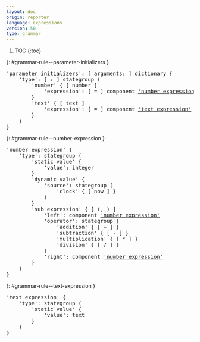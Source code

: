 ```yaml
---
layout: doc
origin: reporter
language: expressions
version: 50
type: grammar
---
```


1. TOC
{:toc}


{: #grammar-rule--parameter-initializers }
<div class="language-js highlighter-rouge">
<div class="highlight">
<pre class="highlight language-js code-custom">
'<span class="token string">parameter initializers</span>': [ <span class="token operator">arguments:</span> ] dictionary {
	'<span class="token string">type</span>': [ <span class="token operator">:</span> ] stategroup (
		'<span class="token string">number</span>' { [ <span class="token operator">number</span> ]
			'<span class="token string">expression</span>': [ <span class="token operator">=</span> ] component <a href="#grammar-rule--number-expression">'number expression'</a>
		}
		'<span class="token string">text</span>' { [ <span class="token operator">text</span> ]
			'<span class="token string">expression</span>': [ <span class="token operator">=</span> ] component <a href="#grammar-rule--text-expression">'text expression'</a>
		}
	)
}
</pre>
</div>
</div>

{: #grammar-rule--number-expression }
<div class="language-js highlighter-rouge">
<div class="highlight">
<pre class="highlight language-js code-custom">
'<span class="token string">number expression</span>' {
	'<span class="token string">type</span>': stategroup (
		'<span class="token string">static value</span>' {
			'<span class="token string">value</span>': integer
		}
		'<span class="token string">dynamic value</span>' {
			'<span class="token string">source</span>': stategroup (
				'<span class="token string">clock</span>' { [ <span class="token operator">now</span> ] }
			)
		}
		'<span class="token string">sub expression</span>' { [ <span class="token operator">(</span>, <span class="token operator">)</span> ]
			'<span class="token string">left</span>': component <a href="#grammar-rule--number-expression">'number expression'</a>
			'<span class="token string">operator</span>': stategroup (
				'<span class="token string">addition</span>' { [ <span class="token operator">+</span> ] }
				'<span class="token string">subtraction</span>' { [ <span class="token operator">-</span> ] }
				'<span class="token string">multiplication</span>' { [ <span class="token operator">*</span> ] }
				'<span class="token string">division</span>' { [ <span class="token operator">/</span> ] }
			)
			'<span class="token string">right</span>': component <a href="#grammar-rule--number-expression">'number expression'</a>
		}
	)
}
</pre>
</div>
</div>

{: #grammar-rule--text-expression }
<div class="language-js highlighter-rouge">
<div class="highlight">
<pre class="highlight language-js code-custom">
'<span class="token string">text expression</span>' {
	'<span class="token string">type</span>': stategroup (
		'<span class="token string">static value</span>' {
			'<span class="token string">value</span>': text
		}
	)
}
</pre>
</div>
</div>
